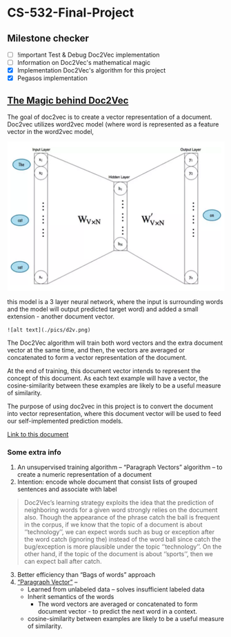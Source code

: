 # CS-532-Final-Project

## Milestone checker
- [ ] !important Test & Debug Doc2Vec implementation
- [ ] Information on Doc2Vec's mathematical magic
- [x] Implementation Doc2Vec's algorithm for this project
- [x] Pegasos implementation

## [The Magic behind Doc2Vec](https://www.quora.com/How-does-doc2vec-represent-feature-vector-of-a-document-Can-anyone-explain-mathematically-how-the-process-is-done/answer/Piyush-Bhardwaj-7)

The goal of doc2vec is to create a vector representation of a document. Doc2vec utilizes word2vec model (where word is represented as a feature vector in the word2vec model,

  ![alt text](./pics/w2v.png)

  this model is a 3 layer neural network, where the input is surrounding words and the model will output predicted target word) and added a small extension - another document vector.

    ![alt text](./pics/d2v.png)
    
  The Doc2Vec algorithm will train both word vectors and the extra document vector at the same time, and then, the vectors are averaged or concatenated to form a vector representation of the document.

At the end of training, this document vector intends to represent the concept of this document. As each text example will have a vector,  the cosine-similarity between these examples are likely to be a useful measure of similarity.

The purpose of using doc2vec in this project is to convert the document into vector representation, where this document vector will be used to feed our self-implemented prediction models.

[Link to this document](https://towardsdatascience.com/a-gentle-introduction-to-doc2vec-db3e8c0cce5e)

### Some extra info

1.	An unsupervised training algorithm – “Paragraph Vectors” algorithm – to create a numeric representation of a document
2.	Intention: encode whole document that consist lists of grouped sentences and associate with label

> Doc2Vec’s learning strategy exploits the idea that the prediction of neighboring words for a given word strongly relies on the document also. Though the appearance of the phrase catch the ball is frequent in the corpus, if we know that the topic of a document is about ‘’technology’’, we can expect words such as bug or exception after the word catch (ignoring the) instead of the word ball since catch the bug/exception is more plausible under the topic ‘’technology’’. On the other hand, if the topic of the document is about ‘’sports’’, then we can expect ball after catch.

3.	Better efficiency than “Bags of words” approach
4.	[“Paragraph Vector”](https://arxiv.org/pdf/1405.4053.pdf) –
    -	Learned from unlabeled data – solves insufficient labeled data
    - Inherit semantics of the words
	  - The word vectors are averaged or concatenated to form document vector - to predict the next word in a context.
    - cosine-similarity between examples are likely to be a useful measure of similarity.
